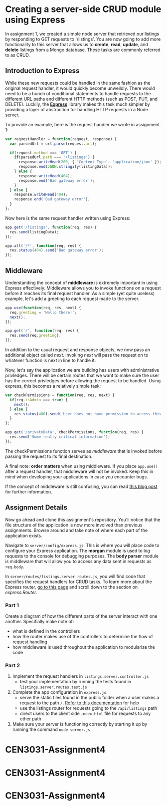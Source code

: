 # Creating a server-side CRUD module using Express
In assignment 1, we created a simple node server that retrieved our listings by responding to GET requests to '/listings'. You are now going to add more functionality to this server that allows us to **create**, **read**, **update**, and **delete** listings from a Mongo database. These tasks are commonly referred to as CRUD. 

## Introduction to Express

While these new requests could be handled in the same fashion as the original request handler, it would quickly become unweildly. There would need to be a bunch of conditional statements to handle requests to the different URL paths and different HTTP methods (such as POST, PUT, and DELETE). Luckily, the [**Express**](http://expressjs.com/en/index.html) library makes this task much simpler by providing a layer of abstraction for handling HTTP requests in a Node server. 

To provide an example, here is the request handler we wrote in assignment 1:

```javascript
var requestHandler = function(request, response) {
  var parsedUrl = url.parse(request.url);

  if(request.method === 'GET') {
    if(parsedUrl.path === '/listings') {
      response.writeHead(200, { 'Content-Type': 'application/json' });
      response.end(JSON.stringify(listingData));
    } else {
      response.writeHead(404);
      response.end('Bad gateway error'); 
    }
  } else {
    response.writeHead(404);
    response.end('Bad gateway error');
  }
};
```

Now here is the same request handler written using Express:
```javascript
app.get('/listings', function(req, res) {
  res.send(listingData);
});

app.all('/*', function(req, res) {
  res.status(404).send('Bad gateway error');
});
```

## Middleware
Understanding the concept of **middleware** is extremely important in using Express effectively. Middleware allows you to invoke functions on a request before it reaches its final request handler. As a simple (yet quite useless) example, let's add a greeting to each request made to the server. 

```javascript
app.use(function(req, res, next) {
  req.greeting = 'Hello there!';
  next();
});

app.get('/', function(req, res) {
  res.send(req.greeting);
});
```
In addition to the usual request and response objects, we now pass an additional object called *next*. Invoking *next* will pass the request on to whatever function is next in line to handle it. 

Now, let's say the application we are building has users with administrative privledges. There will be certain routes that we want to make sure the user has the correct privledges before allowing the request to be handled. Using express, this becomes a relatively simple task:

```javascript
var checkPermissions = function(req, res, next) {
  if(req.isAdmin === true) {
    next();
  } else {
    res.status(400).send('User does not have permission to access this path');
  }
};

app.get('/privateData', checkPermissions, function(req, res) {
  res.send('Some really critical information');
});
```

The checkPermissions function serves as *middleware* that is invoked before passing the request to its final destination. 

A final note: **order matters** when using middleware. If you place `app.use()` after a request handler, that middleware will not be invoked. Keep this in mind when developing your applications in case you encounter bugs. 

If the concept of middleware is still confusing, you can read [this blog post](https://www.safaribooksonline.com/blog/2014/03/10/express-js-middleware-demystified/) for further information. 

## Assignment Details
Now go ahead and clone this assignment's repository. You'll notice that the file structure of the application is now more involved than previous assignments. Browse around and take note of where each part of the application exists. 

Navigate to `server/config/express.js`. This is where you will place code to configure your Express application. The **morgan** module is used to log requests to the console for debugging purposes. The **body parser** module is middleware that will allow you to access any data sent in requests as `req.body`. 

In `server/routes/listings.server.routes.js`, you will find code that specifies the request handlers for CRUD tasks. To learn more about the Express router, [go to this page](http://expressjs.com/en/guide/routing.html) and scroll down to the section on *express.Router.*

### Part 1
Create a diagram of how the different parts of the server interact with one another. Specifially make note of: 
   - what is defined in the controllers
   - how the router makes use of the controllers to determine the flow of request handling
   - how middleware is used throughout the application to modularize the code


### Part 2

1. Implement the request handlers in `listings.server.controller.js`
    - test your implementation by running the tests found in `listings.server.routes.test.js`
2. Complete the app configuration in `express.js`. 
    - serve the static files found in the public folder when a user makes a request to the path `/`. [Refer to this documentation](http://expressjs.com/en/starter/static-files.html) for help
    - use the listings router for requests going to the `/api/listings` path 
    - direct users to the client side `index.html` file for requests to any other path
3. Make sure your server is functioning correctly by starting it up by running the command `node server.js`

# CEN3031-Assignment4
# CEN3031-Assignment4
# CEN3031-Assignment4
